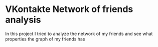 # VKontakte Network of friends analysis 
In this project I tried to analyze the network of my friends and see what properties the graph of my friends has
